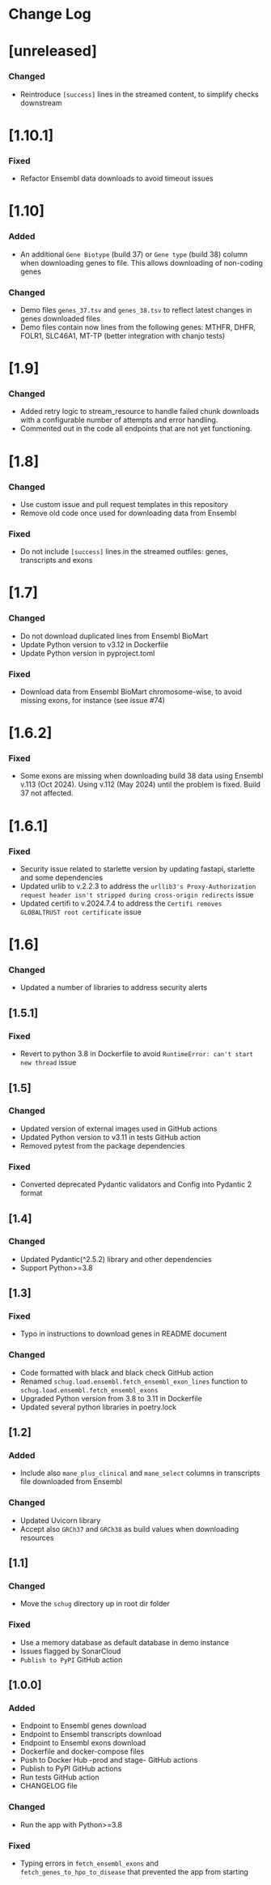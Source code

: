 # Change Log

# [unreleased]
### Changed
- Reintroduce `[success]` lines in the streamed content, to simplify checks downstream

# [1.10.1]
### Fixed
- Refactor Ensembl data downloads to avoid timeout issues

# [1.10]
### Added
- An additional `Gene Biotype` (build 37) or `Gene type` (build 38) column when downloading genes to file. This allows downloading of non-coding genes
### Changed
- Demo files `genes_37.tsv` and `genes_38.tsv` to reflect latest changes in genes downloaded files
- Demo files contain now lines from the following genes: MTHFR, DHFR, FOLR1, SLC46A1, MT-TP (better integration with chanjo tests)

# [1.9]
### Changed
- Added retry logic to stream_resource to handle failed chunk downloads with a configurable number of attempts and error handling.
- Commented out in the code all endpoints that are not yet functioning.

# [1.8]
### Changed
- Use custom issue and pull request templates in this repository
- Remove old code once used for downloading data from Ensembl
### Fixed
- Do not include `[success]` lines in the streamed outfiles: genes, transcripts and exons

# [1.7]
### Changed
- Do not download duplicated lines from Ensembl BioMart
- Update Python version to v3.12 in Dockerfile
- Update Python version in pyproject.toml
### Fixed
- Download data from Ensembl BioMart chromosome-wise, to avoid missing exons, for instance (see issue #74)

# [1.6.2]
### Fixed
- Some exons are missing when downloading build 38 data using Ensembl v.113 (Oct 2024). Using v.112 (May 2024) until the problem is fixed. Build 37 not affected.

# [1.6.1]
### Fixed
- Security issue related to starlette version by updating fastapi, starlette and some dependencies
- Updated urlib to v.2.2.3 to address the `urllib3's Proxy-Authorization request header isn't stripped during cross-origin redirects` issue
- Updated certifi to v.2024.7.4 to address the `Certifi removes GLOBALTRUST root certificate` issue

# [1.6]
### Changed
- Updated a number of libraries to address security alerts

## [1.5.1]
### Fixed
- Revert to python 3.8 in Dockerfile to avoid `RuntimeError: can't start new thread` issue

## [1.5]
### Changed
- Updated version of external images used in GitHub actions
- Updated Python version to v3.11 in tests GitHub action
- Removed pytest from the package dependencies
### Fixed
- Converted deprecated Pydantic validators and Config into Pydantic 2 format

## [1.4]
### Changed
- Updated Pydantic(^2.5.2) library and other dependencies
- Support Python>=3.8

## [1.3]
### Fixed
- Typo in instructions to download genes in README document
### Changed
- Code formatted with black and black check GitHub action
- Renamed `schug.load.ensembl.fetch_ensembl_exon_lines` function to `schug.load.ensembl.fetch_ensembl_exons`
- Upgraded Python version from 3.8 to 3.11 in Dockerfile
- Updated several python libraries in poetry.lock

## [1.2]
### Added
- Include also `mane_plus_clinical` and `mane_select` columns in transcripts file downloaded from Ensembl
### Changed
- Updated Uvicorn library
- Accept also `GRCh37` and `GRCh38` as build values when downloading resources

## [1.1]
### Changed
- Move the `schug` directory up in root dir folder
### Fixed
- Use a memory database as default database in demo instance
- Issues flagged by SonarCloud
- `Publish to PyPI` GitHub action

## [1.0.0]
### Added
- Endpoint to Ensembl genes download
- Endpoint to Ensembl transcripts download
- Endpoint to Ensembl exons download
- Dockerfile and docker-compose files
- Push to Docker Hub -prod and stage- GitHub actions
- Publish to PyPI GitHub actions
- Run tests GitHub action
- CHANGELOG file
### Changed
- Run the app with Python>=3.8
### Fixed
- Typing errors in `fetch_ensembl_exons` and `fetch_genes_to_hpo_to_disease` that prevented the app from starting
